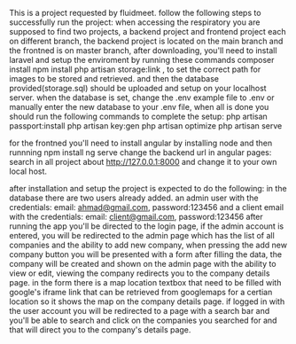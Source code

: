 This is a project requested by fluidmeet.
follow the following steps to successfully run the project:
when accessing the respiratory you are supposed to find two projects, a backend project and frontend project
each on different branch, the backend project is located on the main branch and the frontned is on master branch,
after downloading, you'll need to install laravel and setup the enviroment by running these commands
composer install
npm install
php artisan storage:link , to set the correct path for images to be stored and retrieved.
and then the database provided(storage.sql) should be uploaded and setup on your localhost server.
when the database is set, change the .env example file to .env or manually enter the new database to your
.env file, when all is done you should run the following commands to complete the setup:
php artisan passport:install
php artisan key:gen
php artisan optimize
php artisan serve

for the frontned you'll need to install angular by installing node and then runnning 
npm install
ng serve
change the backend url in  angular pages: search in all project about http://127.0.0.1:8000 and change it to your own 
local host.

after installation and setup the project is expected to do the following: 
in the database there are two users already added.
an admin user with the credentials: email: ahmad@gmail.com, password:123456
and a client email with the credentials: email: client@gmail.com, password:123456
after running the app you'll be directed to the login page, if the admin account is entered, you will be redirected to the admin page
which has the list of all companies and the ability to add new company, when pressing the add new company button you will be presented with a form
after filling the data, the company will be created and shown on the admin page with the ability to view or edit, viewing the company redirects you
to the company details page.
in the form there is a map location textbox that need to be filled with google's iframe link that can be retrieved from googlemaps for a certian location
so it shows the map on the company details page.
if logged in with the user account you will be redirected to a page with a search bar and you'll be able to search and click on the companies you searched for
and that will direct you to the company's details page.
